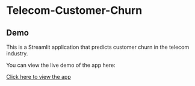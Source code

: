 # Telecom-Customer-Churn

## Demo
This is a Streamlit application that predicts customer churn in the telecom industry.

You can view the live demo of the app here:

[Click here to view the app](https://customerchurnapps.streamlit.app)
